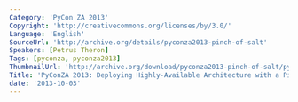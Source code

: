 ```yaml
---
Category: 'PyCon ZA 2013'
Copyright: 'http://creativecommons.org/licenses/by/3.0/'
Language: 'English'
SourceUrl: 'http://archive.org/details/pyconza2013-pinch-of-salt'
Speakers: [Petrus Theron]
Tags: [pyconza, pyconza2013]
ThumbnailUrl: 'http://archive.org/download/pyconza2013-pinch-of-salt/pyconza2013-pinch-of-salt.thumbs/pyconza2013-pinch-of-salt_001050.jpg'
Title: 'PyConZA 2013: Deploying Highly-Available Architecture with a Pinch of Salt'
date: '2013-10-03'
---
```


